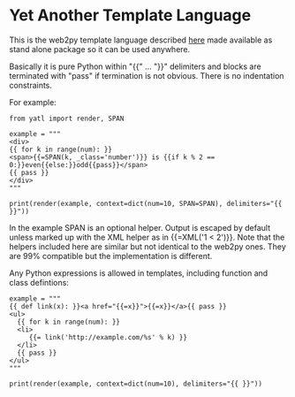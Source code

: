 # Yet Another Template Language

This is the web2py template language described [here](http://web2py.com/books/default/chapter/29/05/the-views) made available as stand alone package so it can be used anywhere.

Basically it is pure Python within "{{" ... "}}" delimiters and blocks are terminated with "pass" if termination is not obvious. There is no indentation constraints.

For example:

```
from yatl import render, SPAN

example = """
<div> 
{{ for k in range(num): }}
<span>{{=SPAN(k, _class='number')}} is {{if k % 2 == 0:}}even{{else:}}odd{{pass}}</span>
{{ pass }}
</div>
"""

print(render(example, context=dict(num=10, SPAN=SPAN), delimiters="{{ }}"))
```

In the example SPAN is an optional helper.
Output is escaped by default unless marked up with the XML helper as in {{=XML('1 < 2')}}.
Note that the helpers included here are similar but not identical to the web2py ones.
They are 99% compatible but the implementation is different.

Any Python expressions is allowed in templates, including function and class defintions:

```
example = """
{{ def link(x): }}<a href="{{=x}}">{{=x}}</a>{{ pass }}
<ul>
  {{ for k in range(num): }}
  <li>
     {{= link('http://example.com/%s' % k) }}
  </li>
  {{ pass }}
</ul>
"""

print(render(example, context=dict(num=10), delimiters="{{ }}"))
```

